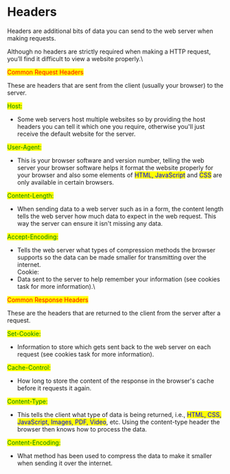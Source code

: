 # Headers

Headers are additional bits of data you can send to the web server when making requests.

Although no headers are strictly required when making a HTTP request, you’ll find it difficult to view a website properly.\


<mark style="color:red;">Common Request Headers</mark>

﻿These are headers that are sent from the client (usually your browser) to the server.

<mark style="color:green;">Host:</mark>&#x20;

* Some web servers host multiple websites so by providing the host headers you can tell it which one you require, otherwise you'll just receive the default website for the server.

<mark style="color:green;">User-Agent:</mark>&#x20;

* This is your browser software and version number, telling the web server your browser software helps it format the website properly for your browser and also some elements of <mark style="color:blue;">HTML, JavaScript</mark> and <mark style="color:blue;">CSS</mark> are only available in certain browsers.

<mark style="color:green;">Content-Length:</mark>&#x20;

* When sending data to a web server such as in a form, the content length tells the web server how much data to expect in the web request. This way the server can ensure it isn't missing any data.

<mark style="color:green;">Accept-Encoding:</mark>

* &#x20;Tells the web server what types of compression methods the browser supports so the data can be made smaller for transmitting over the internet.\
  Cookie:&#x20;
* Data sent to the server to help remember your information (see cookies task for more information).\


<mark style="color:red;">Common Response Headers</mark>

These are the headers that are returned to the client from the server after a request.

<mark style="color:green;">Set-Cookie:</mark>

* &#x20;Information to store which gets sent back to the web server on each request (see cookies task for more information).

<mark style="color:green;">Cache-Control:</mark>

* &#x20;How long to store the content of the response in the browser's cache before it requests it again.

<mark style="color:green;">Content-Type:</mark>&#x20;

* This tells the client what type of data is being returned, i.e., <mark style="color:blue;">HTML, CSS, JavaScript, Images, PDF, Video</mark>, etc. Using the content-type header the browser then knows how to process the data.

<mark style="color:green;">Content-Encoding:</mark>&#x20;

* What method has been used to compress the data to make it smaller when sending it over the internet.
